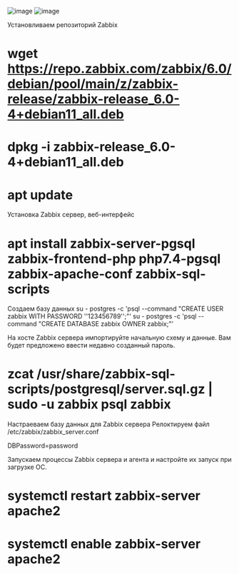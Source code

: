 ![image](https://github.com/rulezzz7373/Netology/assets/138396672/9798a749-7e65-4454-95c1-b29d11859013)
![image](https://github.com/rulezzz7373/Netology/assets/138396672/9b937c29-9e0a-4767-a499-91966deb6f80)

Установливаем репозиторий Zabbix
# wget https://repo.zabbix.com/zabbix/6.0/debian/pool/main/z/zabbix-release/zabbix-release_6.0-4+debian11_all.deb
# dpkg -i zabbix-release_6.0-4+debian11_all.deb
# apt update

Установка Zabbix сервер, веб-интерфейс
# apt install zabbix-server-pgsql zabbix-frontend-php php7.4-pgsql zabbix-apache-conf zabbix-sql-scripts 

Создаем базу данных
su - postgres -c 'psql --command "CREATE USER zabbix WITH PASSWORD '\'123456789\'';"'
su - postgres -c 'psql --command "CREATE DATABASE zabbix OWNER zabbix;"'

На хосте Zabbix сервера импортируйте начальную схему и данные. Вам будет предложено ввести недавно созданный пароль.
# zcat /usr/share/zabbix-sql-scripts/postgresql/server.sql.gz | sudo -u zabbix psql zabbix

Настраеваем базу данных для Zabbix сервера
Релоктируем файл /etc/zabbix/zabbix_server.conf

DBPassword=password

Запускаем процессы Zabbix сервера и агента и настройте их запуск при загрузке ОС.

# systemctl restart zabbix-server apache2
# systemctl enable zabbix-server apache2
